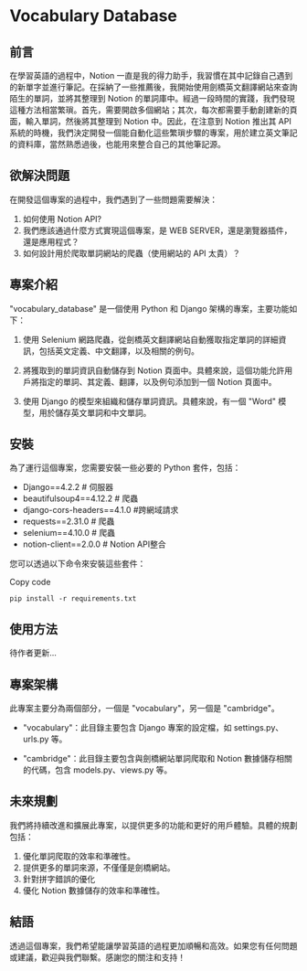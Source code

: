 # Vocabulary Database

## 前言

在學習英語的過程中，Notion 一直是我的得力助手，我習慣在其中記錄自己遇到的新單字並進行筆記。在採納了一些推薦後，我開始使用劍橋英文翻譯網站來查詢陌生的單詞，並將其整理到 Notion 的單詞庫中。經過一段時間的實踐，我們發現這種方法相當繁瑣。首先，需要開啟多個網站；其次，每次都需要手動創建新的頁面，輸入單詞，然後將其整理到 Notion 中。因此，在注意到 Notion 推出其 API 系統的時機，我們決定開發一個能自動化這些繁瑣步驟的專案，用於建立英文筆記的資料庫，當然熟悉過後，也能用來整合自己的其他筆記源。

## 欲解決問題

在開發這個專案的過程中，我們遇到了一些問題需要解決：

1. 如何使用 Notion API?
2. 我們應該通過什麼方式實現這個專案，是 WEB SERVER，還是瀏覽器插件，還是應用程式？
3. 如何設計用於爬取單詞網站的爬蟲（使用網站的 API 太貴）？

## 專案介紹

"vocabulary_database" 是一個使用 Python 和 Django 架構的專案，主要功能如下：

1. 使用 Selenium 網路爬蟲，從劍橋英文翻譯網站自動獲取指定單詞的詳細資訊，包括英文定義、中文翻譯，以及相關的例句。
    
2. 將獲取到的單詞資訊自動儲存到 Notion 頁面中。具體來說，這個功能允許用戶將指定的單詞、其定義、翻譯，以及例句添加到一個 Notion 頁面中。
    
3. 使用 Django 的模型來組織和儲存單詞資訊。具體來說，有一個 "Word" 模型，用於儲存英文單詞和中文單詞。
    


## 安裝

為了運行這個專案，您需要安裝一些必要的 Python 套件，包括：

- Django==4.2.2 # 伺服器
- beautifulsoup4==4.12.2 # 爬蟲
- django-cors-headers==4.1.0 #跨網域請求
- requests==2.31.0 # 爬蟲
- selenium==4.10.0 # 爬蟲
- notion-client==2.0.0 # Notion API整合

您可以透過以下命令來安裝這些套件：

Copy code

`pip install -r requirements.txt`

## 使用方法

待作者更新...

## 專案架構

此專案主要分為兩個部分，一個是 "vocabulary"，另一個是 "cambridge"。

- "vocabulary"：此目錄主要包含 Django 專案的設定檔，如 settings.py、urls.py 等。
    
- "cambridge"：此目錄主要包含與劍橋網站單詞爬取和 Notion 數據儲存相關的代碼，包含 models.py、views.py 等。
    

## 未來規劃

我們將持續改進和擴展此專案，以提供更多的功能和更好的用戶體驗。具體的規劃包括：

1. 優化單詞爬取的效率和準確性。
2. 提供更多的單詞來源，不僅僅是劍橋網站。
3. 針對拼字錯誤的優化
4. 優化 Notion 數據儲存的效率和準確性。

## 結語

透過這個專案，我們希望能讓學習英語的過程更加順暢和高效。如果您有任何問題或建議，歡迎與我們聯繫。感謝您的關注和支持！
